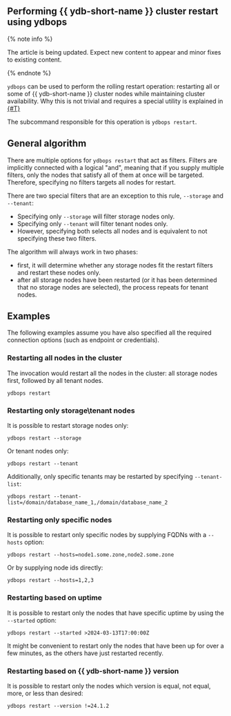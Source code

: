 ## Performing {{ ydb-short-name }} cluster restart using ydbops

{% note info %}

The article is being updated. Expect new content to appear and minor fixes to existing content.

{% endnote %}

`ydbops` can be used to perform the rolling restart operation: restarting all or some of {{ ydb-short-name }} cluster nodes while maintaining cluster availability. Why this is not trivial and requires a special utility is explained in [{#T}](../../devops/manual/maintenance-without-downtime)

The subcommand responsible for this operation is `ydbops restart`.

## General algorithm

There are multiple options for `ydbops restart` that act as filters. Filters are implicitly connected with a logical "and", meaning that if you supply multiple filters, only the nodes that satisfy all of them at once will be targeted. Therefore, specifying no filters targets all nodes for restart.

There are two special filters that are an exception to this rule, `--storage` and `--tenant`:
- Specifying only `--storage` will filter storage nodes only.
- Specifying only `--tenant` will filter tenant nodes only.
- However, specifying both selects all nodes and is equivalent to not specifying these two filters.

The algorithm will always work in two phases:
- first, it will determine whether any storage nodes fit the restart filters and restart these nodes only.
- after all storage nodes have been restarted (or it has been determined that no storage nodes are selected), the process repeats for tenant nodes.

## Examples

The following examples assume you have also specified all the required connection options (such as endpoint or credentials).

### Restarting all nodes in the cluster

The invocation would restart all the nodes in the cluster: all storage nodes first, followed by all tenant nodes.

```
ydbops restart 
```

### Restarting only storage\tenant nodes

It is possible to restart storage nodes only:

```
ydbops restart --storage
```

Or tenant nodes only:

```
ydbops restart --tenant
```

Additionally, only specific tenants may be restarted by specifying `--tenant-list`:

```
ydbops restart --tenant-list=/domain/database_name_1,/domain/database_name_2
```

### Restarting only specific nodes

It is possible to restart only specific nodes by supplying FQDNs with a `--hosts` option:

```
ydbops restart --hosts=node1.some.zone,node2.some.zone
```

Or by supplying node ids directly:

```
ydbops restart --hosts=1,2,3
```

### Restarting based on uptime

It is possible to restart only the nodes that have specific uptime by using the `--started` option:

```
ydbops restart --started >2024-03-13T17:00:00Z
```

It might be convenient to restart only the nodes that have been up for over a few minutes, as the others have just restarted recently.

### Restarting based on {{ ydb-short-name }} version

It is possible to restart only the nodes which version is equal, not equal, more, or less than desired:

```
ydbops restart --version !=24.1.2
```
